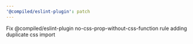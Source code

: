 ```yaml
---
'@compiled/eslint-plugin': patch
---
```


Fix @compiled/eslint-plugin no-css-prop-without-css-function rule adding duplicate css import

